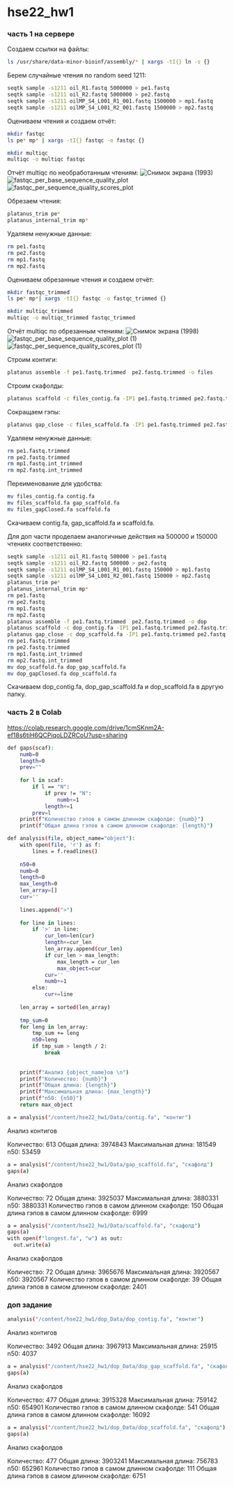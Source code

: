 # hse22_hw1
### часть 1 на сервере
Создаем ссылки на файлы:
```bash
ls /usr/share/data-minor-bioinf/assembly/* | xargs -tI{} ln -s {}
```
Берем случайные чтения по random seed 1211:
```bash
seqtk sample -s1211 oil_R1.fastq 5000000 > pe1.fastq
seqtk sample -s1211 oil_R2.fastq 5000000 > pe2.fastq
seqtk sample -s1211 oilMP_S4_L001_R1_001.fastq 1500000 > mp1.fastq
seqtk sample -s1211 oilMP_S4_L001_R2_001.fastq 1500000 > mp2.fastq
```
Оцениваем чтения и создаем отчёт:
```bash
mkdir fastqc
ls pe* mp* | xargs -tI{} fastqc -o fastqc {}

mkdir multiqc
multiqc -o multiqc fastqc
```
Отчёт multiqc по необработанным чтениям:
![Снимок экрана (1993)](https://user-images.githubusercontent.com/103137801/194580645-8a39a3ee-e5ff-4ac7-8073-04979919b856.png)
![fastqc_per_base_sequence_quality_plot](https://user-images.githubusercontent.com/103137801/194581263-136809ff-8fca-4e5e-a932-f255aba5ea63.png)
![fastqc_per_sequence_quality_scores_plot](https://user-images.githubusercontent.com/103137801/194581456-3f814eea-971f-4ae1-8013-1b4f17e13507.png)
 
Обрезаем чтения:
```bash
platanus_trim pe*
platanus_internal_trim mp*
```
Удаляем ненужные данные:
```bash
rm pe1.fastq
rm pe2.fastq
rm mp1.fastq
rm mp2.fastq
```
Оцениваем обрезанные чтения и создаем отчёт:
```bash
mkdir fastqc_trimmed
ls pe* mp*| xargs -tI{} fastqc -o fastqc_trimmed {}

mkdir multiqc_trimmed
multiqc -o multiqc_trimmed fastqc_trimmed
```

Отчёт multiqc по обрезанным чтениям:
![Снимок экрана (1998)](https://user-images.githubusercontent.com/103137801/194595982-ea13b30e-89b5-42e6-9631-eff540eeb22f.png)
![fastqc_per_base_sequence_quality_plot (1)](https://user-images.githubusercontent.com/103137801/194595696-7b5aad72-9f62-4e8b-9fd0-5ff3089606c1.png)
![fastqc_per_sequence_quality_scores_plot (1)](https://user-images.githubusercontent.com/103137801/194595781-5723b67a-651c-4518-9034-60115ebadc8f.png)

Строим контиги:
```bash
platanus assemble -f pe1.fastq.trimmed  pe2.fastq.trimmed -o files
```

Строим скафолды:
```bash
platanus scaffold -c files_contig.fa -IP1 pe1.fastq.trimmed pe2.fastq.trimmed -OP2 mp1.fastq.int_trimmed mp2.fastq.int_trimmed -o files
```

Сокращаем гэпы:
```bash
platanus gap_close -c files_scaffold.fa -IP1 pe1.fastq.trimmed pe2.fastq.trimmed -OP2 mp1.fastq.int_trimmed mp2.fastq.int_trimmed -o files
```

Удаляем ненужные данные:
```bash
rm pe1.fastq.trimmed
rm pe2.fastq.trimmed
rm mp1.fastq.int_trimmed
rm mp2.fastq.int_trimmed
```
Переименование для удобства:
```bash
mv files_contig.fa contig.fa
mv files_scaffold.fa gap_scaffold.fa
mv files_gapClosed.fa scaffold.fa
```
Скачиваем contig.fa, gap_scaffold.fa и scaffold.fa.

Для доп части проделаем аналогичные действия на 500000 и 150000 чтениях соответственно:
```bash
seqtk sample -s1211 oil_R1.fastq 500000 > pe1.fastq
seqtk sample -s1211 oil_R2.fastq 500000 > pe2.fastq
seqtk sample -s1211 oilMP_S4_L001_R1_001.fastq 150000 > mp1.fastq
seqtk sample -s1211 oilMP_S4_L001_R2_001.fastq 150000 > mp2.fastq
platanus_trim pe*
platanus_internal_trim mp*
rm pe1.fastq
rm pe2.fastq
rm mp1.fastq
rm mp2.fastq
platanus assemble -f pe1.fastq.trimmed  pe2.fastq.trimmed -o dop
platanus scaffold -c dop_contig.fa -IP1 pe1.fastq.trimmed pe2.fastq.trimmed -OP2 mp1.fastq.int_trimmed mp2.fastq.int_trimmed -o dop
platanus gap_close -c dop_scaffold.fa -IP1 pe1.fastq.trimmed pe2.fastq.trimmed -OP2 mp1.fastq.int_trimmed mp2.fastq.int_trimmed -o dop
rm pe1.fastq.trimmed
rm pe2.fastq.trimmed
rm mp1.fastq.int_trimmed
rm mp2.fastq.int_trimmed
mv dop_scaffold.fa dop_gap_scaffold.fa
mv dop_gapClosed.fa dop_scaffold.fa
```
Скачиваем dop_contig.fa, dop_gap_scaffold.fa и dop_scaffold.fa в другую папку.

### часть 2 в Colab

https://colab.research.google.com/drive/1cmSKnm2A-ef18s6tiH6QCPiqoLDZRCoU?usp=sharing
```bash
def gaps(scaf):
    numb=0
    length=0
    prev=""
    
    for l in scaf:
        if l == "N":
            if prev != "N":
                numb+=1
            length+=1
        prev=l
    print(f"Количество гэпов в самом длинном скафолде: {numb}")
    print(f"Общая длина гэпов в самом длинном скафолде: {length}")

def analysis(file, object_name="object"):
    with open(file, 'r') as f:
        lines = f.readlines()
        
    n50=0
    numb=0
    length=0
    max_length=0
    len_array=[]
    cur=''
    
    lines.append(">")
    
    for line in lines:
        if '>' in line:
            cur_len=len(cur)
            length+=cur_len
            len_array.append(cur_len)
            if cur_len > max_length:
                max_length = cur_len
                max_object=cur
            cur=''
            numb+=1
        else:
            cur+=line
    
    len_array = sorted(len_array)
    
    tmp_sum=0
    for leng in len_array:
        tmp_sum += leng
        n50=leng
        if tmp_sum > length / 2:
            break
    
    
    print(f"Анализ {object_name}ов \n")
    print(f"Количество: {numb}")
    print(f"Общая длина: {length}")
    print(f"Максимальная длина: {max_length}")
    print(f"n50: {n50}")
    return max_object
```

```bash
a = analysis("/content/hse22_hw1/Data/contig.fa", "контиг")
```
Анализ контигов 

Количество: 613
Общая длина: 3974843
Максимальная длина: 181549
n50: 53459

```bash
a = analysis("/content/hse22_hw1/Data/gap_scaffold.fa", "скафолд")
gaps(a)
```
Анализ скафолдов 

Количество: 72
Общая длина: 3925037
Максимальная длина: 3880331
n50: 3880331
Количество гэпов в самом длинном скафолде: 150
Общая длина гэпов в самом длинном скафолде: 6999

```bash
a = analysis("/content/hse22_hw1/Data/scaffold.fa", "скафолд")
gaps(a)
with open(f"longest.fa", "w") as out:
  out.write(a)
```
Анализ скафолдов 

Количество: 72
Общая длина: 3965676
Максимальная длина: 3920567
n50: 3920567
Количество гэпов в самом длинном скафолде: 39
Общая длина гэпов в самом длинном скафолде: 2401


### доп задание

```bash
analysis("/content/hse22_hw1/dop_Data/dop_contig.fa", "контиг")
```
Анализ контигов 

Количество: 3492
Общая длина: 3967913
Максимальная длина: 25915
n50: 4037

```bash
a = analysis("/content/hse22_hw1/dop_Data/dop_gap_scaffold.fa", "скафолд")
gaps(a)
```
Анализ скафолдов 

Количество: 477
Общая длина: 3915328
Максимальная длина: 759142
n50: 654901
Количество гэпов в самом длинном скафолде: 541
Общая длина гэпов в самом длинном скафолде: 16092

```bash
a = analysis("/content/hse22_hw1/dop_Data/dop_scaffold.fa", "скафолд")
gaps(a)
```
Анализ скафолдов 

Количество: 477
Общая длина: 3903241
Максимальная длина: 756783
n50: 652961
Количество гэпов в самом длинном скафолде: 111
Общая длина гэпов в самом длинном скафолде: 6751

